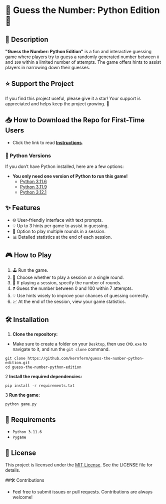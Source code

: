 # 🎲 Guess the Number: Python Edition 🎲

## 📝 Description
**"Guess the Number: Python Edition"** is a fun and interactive guessing game where players try to guess a randomly generated number between `0` and `100` within a limited number of attempts. The game offers hints to assist players in narrowing down their guesses.

## ⭐ Support the Project
If you find this project useful, please give it a star! Your support is appreciated and helps keep the project growing. 🌟

## 📥 How to Download the Repo for First-Time Users
- Click the link to read [**Instructions**](https://www.gitprojects.fnbubbles420.org/how-to-download-repos).

### 🐍 Python Versions
If you don’t have Python installed, here are a few options:
- **You only need one version of Python to run this game!**
  - [Python 3.11.6](https://github.com/KernFerm/Py3.11.6installer)
  - [Python 3.11.9](https://github.com/KernFerm/Py3.11.9installer)
  - [Python 3.12.1](https://github.com/KernFerm/Py3.12.1-installer-batch)

## ✨ Features
- 🌐 User-friendly interface with text prompts.
- 💡 Up to 3 hints per game to assist in guessing.
- 🔄 Option to play multiple rounds in a session.
- 📊 Detailed statistics at the end of each session.

## 🎮 How to Play
1. 🕹️ Run the game.
2. 🤔 Choose whether to play a session or a single round.
3. 🔢 If playing a session, specify the number of rounds.
4. ❓ Guess the number between 0 and 100 within 7 attempts.
5. 💡 Use hints wisely to improve your chances of guessing correctly.
6. 📈 At the end of the session, view your game statistics.

## 🛠️ Installation
1. **Clone the repository:**
- Make sure to create a folder on your `Desktop`, then use `CMD.exe` to navigate to it, and run the `git clone` command.
```
git clone https://github.com/kernferm/guess-the-number-python-edition.git
cd guess-the-number-python-edition
```

2 **Install the required dependencies:**
```
pip install -r requirements.txt
```

3 **Run the game:**
```
python game.py
```

## 📝 Requirements

- `Python 3.11.6`
- `Pygame`

## 📜 License
This project is licensed under the [MIT License](https://github.com/KernFerm/guess-the-number-python-edition/blob/main/LICENSE). See the LICENSE file for details.

##🛠️ Contributions

- Feel free to submit issues or pull requests. Contributions are always welcome!
